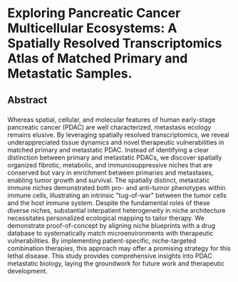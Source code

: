 # Exploring Pancreatic Cancer Multicellular Ecosystems: A Spatially Resolved Transcriptomics Atlas of Matched Primary and Metastatic Samples.

## Abstract
###
Whereas spatial, cellular, and molecular features of human early-stage pancreatic cancer (PDAC) are well characterized, metastasis ecology remains elusive. By leveraging spatially resolved transcriptomics, we reveal underappreciated tissue dynamics and novel therapeutic vulnerabilities in matched primary and metastatic PDAC. Instead of identifying a clear distinction between primary and metastatic PDACs, we discover spatially organized fibrotic, metabolic, and immunosuppressive niches that are conserved but vary in enrichment between primaries and metastases, enabling tumor growth and survival. The spatially distinct, metastatic immune niches demonstrated both pro- and anti-tumor phenotypes within immune cells, illustrating an intrinsic "tug-of-war" between the tumor cells and the host immune system. Despite the fundamental roles of these diverse niches, substantial interpatient heterogeneity in niche architecture necessitates personalized ecological mapping to tailor therapy. We demonstrate proof-of-concept by aligning niche blueprints with a drug database to systematically match microenvironments with therapeutic vulnerabilities. By implementing patient-specific, niche-targeted combination therapies, this approach may offer a promising strategy for this lethal disease. This study provides comprehensive insights into PDAC metastatic biology, laying the groundwork for future work and therapeutic development.

